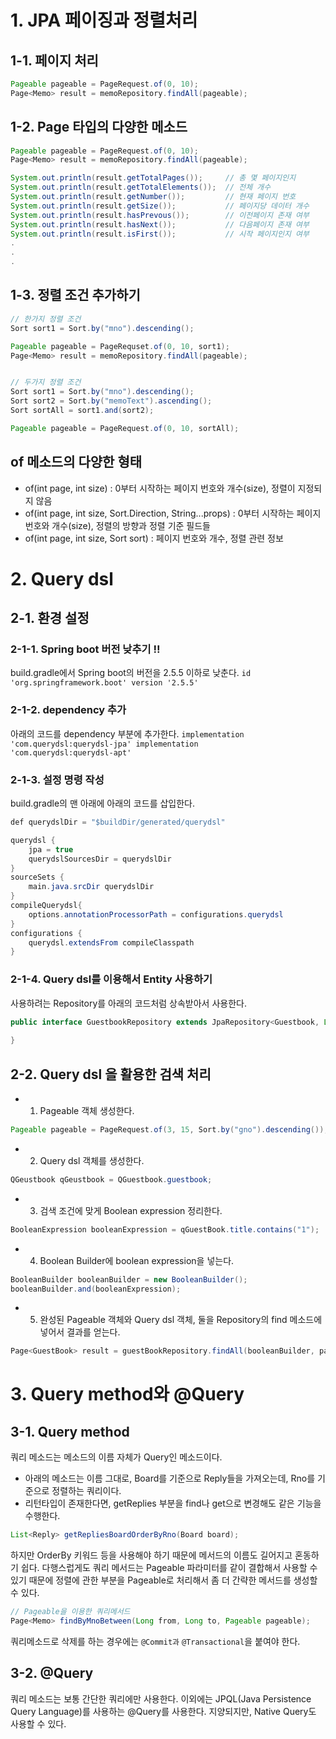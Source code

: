 # 1. JPA 페이징과 정렬처리
## 1-1. 페이지 처리
```java
Pageable pageable = PageRequest.of(0, 10);
Page<Memo> result = memoRepository.findAll(pageable);
```

## 1-2. Page 타입의 다양한 메소드
```java
Pageable pageable = PageRequest.of(0, 10);
Page<Memo> result = memoRepository.findAll(pageable);

System.out.println(result.getTotalPages());     // 총 몇 페이지인지
System.out.println(result.getTotalElements());  // 전체 개수
System.out.println(result.getNumber());         // 현재 페이지 번호
System.out.println(result.getSize());           // 페이지당 데이터 개수
System.out.println(result.hasPrevous());        // 이전페이지 존재 여부
System.out.println(result.hasNext());           // 다음페이지 존재 여부
System.out.println(result.isFirst());           // 시작 페이지인지 여부
.
.
.
```

## 1-3. 정렬 조건 추가하기
```java
// 한가지 정렬 조건
Sort sort1 = Sort.by("mno").descending();

Pageable pageable = PageRequset.of(0, 10, sort1);
Page<Memo> result = memoRepository.findAll(pageable);


// 두가지 정렬 조건
Sort sort1 = Sort.by("mno").descending();
Sort sort2 = Sort.by("memoText").ascending();
Sort sortAll = sort1.and(sort2);

Pageable pageable = PageRequest.of(0, 10, sortAll);
```

## of 메소드의 다양한 형태
- of(int page, int size) : 0부터 시작하는 페이지 번호와 개수(size), 정렬이 지정되지 않음
- of(int page, int size, Sort.Direction, String...props) : 0부터 시작하는 페이지 번호와 개수(size), 정렬의 방향과 정렬 기준 필드들
- of(int page, int size, Sort sort) : 페이지 번호와 개수, 정렬 관련 정보


# 2. Query dsl
## 2-1. 환경 설정
### 2-1-1. Spring boot 버전 낮추기 !!
build.gradle에서 Spring boot의 버전을 2.5.5 이하로 낮춘다.
<code>id 'org.springframework.boot' version '2.5.5'</code>

### 2-1-2. dependency 추가
아래의 코드를 dependency 부분에 추가한다.
<code>implementation 'com.querydsl:querydsl-jpa'
    implementation 'com.querydsl:querydsl-apt'</code>

### 2-1-3. 설정 명령 작성
build.gradle의 맨 아래에 아래의 코드를 삽입한다.
```java
def querydslDir = "$buildDir/generated/querydsl"

querydsl {
    jpa = true
    querydslSourcesDir = querydslDir
}
sourceSets {
    main.java.srcDir querydslDir
}
compileQuerydsl{
    options.annotationProcessorPath = configurations.querydsl
}
configurations {
    querydsl.extendsFrom compileClasspath
}
```

### 2-1-4. Query dsl를 이용해서 Entity 사용하기
사용하려는 Repository를 아래의 코드처럼 상속받아서 사용한다.
```java
public interface GuestbookRepository extends JpaRepository<Guestbook, Long>, QuerydslPredicateExecutor<Guestbook>{
    
}
```

## 2-2. Query dsl 을 활용한 검색 처리
- 1. Pageable 객체 생성한다.
```java
Pageable pageable = PageRequest.of(3, 15, Sort.by("gno").descending());
```
- 2. Query dsl 객체를 생성한다.
```java
QGeustbook qGeustbook = QGuestbook.guestbook;
```
- 3. 검색 조건에 맞게 Boolean expression 정리한다.
```java
BooleanExpression booleanExpression = qGuestBook.title.contains("1");
```
- 4. Boolean Builder에 boolean expression을 넣는다.
```java
BooleanBuilder booleanBuilder = new BooleanBuilder();
booleanBuilder.and(booleanExpression);
```
- 5. 완성된 Pageable 객체와 Query dsl 객체, 둘을 Repository의 find 메소드에 넣어서 결과를 얻는다.
```java
Page<GuestBook> result = guestBookRepository.findAll(booleanBuilder, pageable);
```

# 3. Query method와 @Query
## 3-1. Query method
쿼리 메소드는 메소드의 이름 자체가 Query인 메소드이다.
- 아래의 메소드는 이름 그대로, Board를 기준으로 Reply들을 가져오는데, Rno를 기준으로 정렬하는 쿼리이다.
- 리턴타입이 존재한다면, getReplies 부분을 find나 get으로 변경해도 같은 기능을 수행한다.
```java
List<Reply> getRepliesBoardOrderByRno(Board board);
```
하지만 OrderBy 키워드 등을 사용해야 하기 때문에 메서드의 이름도 길어지고 혼동하기 쉽다. 다행스럽게도 쿼리 메서드는 Pageable 파라미터를 같이 결합해서 사용할 수 있기 때문에 정렬에 관한 부분을 Pageable로 처리해서 좀 더 간략한 메서드를 생성할 수 있다.
```java
// Pageable을 이용한 쿼리메서드
Page<Memo> findByMnoBetween(Long from, Long to, Pageable pageable);
```
쿼리메소드로 삭제를 하는 경우에는 <code>@Commit과</code> <code>@Transactional</code>을 붙여야 한다.

## 3-2. @Query
쿼리 메소드는 보통 간단한 쿼리에만 사용한다. 이외에는 JPQL(Java Persistence Query Language)를 사용하는 @Query를 사용한다. 지양되지만, Native Query도 사용할 수 있다.
